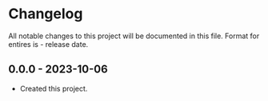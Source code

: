 
  # Changelog
  All notable changes to this project will be documented in this file.
  Format for entires is <version-string> - release date.

  ## 0.0.0 - 2023-10-06
  - Created this project.
  